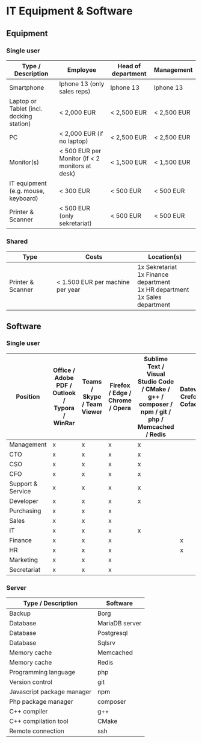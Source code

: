 # IT Equipment & Software

## Equipment

### Single user

| Type / Description          | Employee       	                                | Head of department   | Management	    |
| ----------------------------------- | ----------------------------------------------- | -------------------- | -------------- |
| Smartphone                          | Iphone 13 (only sales reps)                     | Iphone 13            | Iphone 13      |
| Laptop or Tablet (incl. docking station) | < 2,000 EUR                                     | < 2,500 EUR          | < 2,500 EUR    |
| PC                                  | < 2,000 EUR (if no laptop)                      | < 2,500 EUR          | < 2,500 EUR    |
| Monitor(s)                          | < 500 EUR per Monitor (if < 2 monitors at desk) | < 1,500 EUR          | < 1,500 EUR    |
| IT equipment (e.g. mouse, keyboard) | < 300 EUR                                       | < 500 EUR            | < 500 EUR      |
| Printer & Scanner                   | < 500 EUR (only sekretariat)                    | < 500 EUR            | < 500 EUR      |

### Shared

| Type              | Costs                            | Location(s)                                                  |
| ----------------- | -------------------------------- | ------------------------------------------------------------ |
| Printer & Scanner | < 1.500 EUR per machine per year | 1x Sekretariat<br />1x Finance department<br />1x HR department<br />1x Sales department |

## Software

### Single user

| Position          | Office / Adobe PDF / Outlook / Typora / WinRar | Teams / Skype / Team Viewer | Firefox / Edge / Chrome / Opera | Sublime Text / Visual Studio Code / CMake / g++ / composer / npm / git / php / Memcached / Redis | Datev / Crefo / Coface | Adobe Illustrator / Adobe Photoshop | Sanction Monitor |
| ----------------- | ------ | - | ------------------------------- | - | - | - | - |
| Management        | x      | x | x 							   | x |   |   |   |
| CTO               | x      | x | x 							   | x |   |   |   |
| CSO               | x      | x | x 							   | x |   |   |   |
| CFO               | x      | x | x 							   | x |   |   |   |
| Support & Service | x      | x | x 							   | x |   |   |   |
| Developer         | x      | x | x 							   | x |   |   |   |
| Purchasing        | x      | x | x 							   |   |   |   | x |
| Sales             | x      | x | x 							   |   |   |   | x |
| IT                | x      | x | x 							   | x |   |   | x |
| Finance           | x      | x | x 							   |   | x |   | x |
| HR                | x      | x | x 							   |   | x |   | x |
| Marketing         | x      | x | x 							   |   |   | x |   |
| Secretariat | x      | x | x 							   |   |   |   | x |

### Server

| Type / Description         | Software       |
| -------------------------- | -------------- |
| Backup                     | Borg           |
| Database                   | MariaDB server |
| Database                   | Postgresql     |
| Database                   | Sqlsrv         |
| Memory cache               | Memcached      |
| Memory cache               | Redis          |
| Programming language       | php            |
| Version control            | git            |
| Javascript package manager | npm            |
| Php package manager        | composer       |
| C++ compiler               | g++            |
| C++ compilation tool       | CMake          |
| Remote connection          | ssh            |

